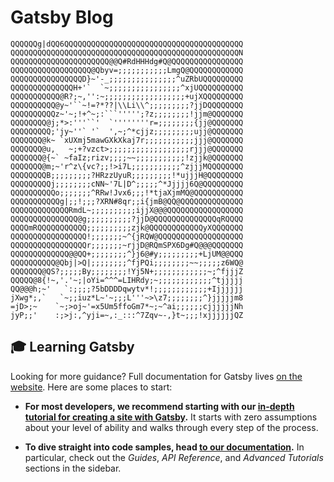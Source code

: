 # Gatsby Blog

```
QQQQQQg|dQQ6QQQQQQQQQQQQQQQQQQQQQQQQQQQQQQQQQQQQQQQQ
QQQQQQQQQQQQQQQQQQQQQQQQQQQQQQQQQQQQQQQQQQQQQQQQQQQN
QQQQQQQQQQQQQQQQQQQQQQ@@Q#RdHHHdg#Q@QQQQQQQQQQQQQQQQ
QQQQQQQQQQQQQQQQQQ@Qbyv=;;;;;;;;;;;LmgQ@QQQQQQQQQQQQ
QQQQQQQQQQQQQQQQD}~'-_;;;;;;;;;;;;;;;^uZRbUQQQQQQQQQ
QQQQQQQQQQQQQQH+'`  `~;;;;;;;;;;;;;;;;^xjUQQQQQQQQQQ
QQQQQQQQQQQ@R?;~,'':~;;;;;;;;;;;;;;;;;;+ujXQQQQQQQQQ
QQQQQQQQQQ@y~'``~!=?*??|\\Li\\^;;;;;;;;;?jjDQQQQQQQQ
QQQQQQQQQQz~'~;!+^~;:```''''';?z;;;;;;;;!jjm@QQQQQQQ
QQQQQQQQ@j;*>:'''``'  `''''''''r=;;;;;;;;{jj@QQQQQQQ
QQQQQQQQQ;'jy~''` '`  ',~;^*cjjz;;;;;;;;;ujj@QQQQQQQ
QQQQQQQ@k~ `xUXmj5mawGXkXkaj7r;;;;;;;;;;;jjj@QQQQQQQ
QQQQQQQ@u,   ~;+?vzct>;;;;;;;;;;;;;;;;;;rjjj@QQQQQQQ
QQQQQQQ@{~` ~faIz;rizv;;;;~~;;;;;;;;;;;!zjjk@QQQQQQQ
QQQQQQQ@m;~'r^z\{vc?;;!>i7L;;;;;;;;;;;^zjjjMQQQQQQQQ
QQQQQQQQB;;;;;;;;;?HRzzUyuR;;;;;;;;;!*ujjjH@QQQQQQQQ
QQQQQQQQQj;;;;;;;;cNN~'7L|D^;;;;;^*Jjjjj6Q@QQQQQQQQQ
QQQQQQQQQQo;;;;;;;^RRw!Jvx6;;;!*tjaXjmMQ@QQQQQQQQQQQ
QQQQQQQQQQQg|;;!;;;?XRN#8qr;;i{jmB@QQ@QQQQQQQQQQQQQQ
QQQQQQQQQQQQQRmdL~;;;;;;;;;;ijjX@@@QQQQQQQQQQQQQQQQQ
QQQQQQQQQQQQQQQ@g;;;;;;;;;;?jjD@QQQQQQQQQQQQQQqRQQQQ
QQQQmRQQQQQQQQQQQ;;;;;;;;;;zjk@QQQQQQQQQQQQyXQQQQQQQ
QQQQQQQQQQQQQQQQQ!;;;;;;;~^{jRQW@QQQQQQQQQQQQQQQQQQQ
QQQQQQQQQQQQQQQQQr;;;;;;;~rjjD@RQmSPX6Dg#Q@@@QQQQQQQ
QQQQQQQQQQQQQ@@QQ+;;;;;;;;^}j6@#y;;;;;;;;;+LjUM@@QQQ
QQQQQQQQQQ@Qbj|>Q|;;;;;;;;^fjPQi;;;;;;;;~~;;;;;z6WQ@
QQQQQQQ@QS?;;;;;By;;;;;;;;!Yj5N+;;;;;;;;;;;;~;^fjjjZ
QQQQQ@8{!~,'.'~;|oYi=^^^=LIHRdy;~;;;;;;;;;;;;^tjjjjj
QQ@@@h;~'   `:;;;;?5bDDDDqwytv*!;;;;;;;;;;;;+Ijjjjjj
jXwg*;,`   `~;;iuz*L~'~;;;L'''~>\z7;;;;;;;;^}jjjjjm8
=jD>;~    `~;>oj~'=x5Um5ffoGm7*~;~^ai;;;;;;cjjjjjjNh
jyP;;'    :;>j:,^yji=~,:_:::^7Zqv~-,}t~;;;!xjjjjjjQZ
```

## 🎓 Learning Gatsby

Looking for more guidance? Full documentation for Gatsby lives [on the website](https://www.gatsbyjs.com/). Here are some places to start:

- **For most developers, we recommend starting with our [in-depth tutorial for creating a site with Gatsby](https://www.gatsbyjs.com/tutorial/).** It starts with zero assumptions about your level of ability and walks through every step of the process.

- **To dive straight into code samples, head [to our documentation](https://www.gatsbyjs.com/docs/).** In particular, check out the _Guides_, _API Reference_, and _Advanced Tutorials_ sections in the sidebar.
